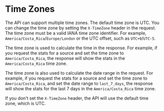 # Time Zones
The API can support multiple time zones. The default time zone is UTC. You can change the time zone by setting the `X-TimeZone` header in the request. The time zone must be a valid IANA time zone identifier. For example, `America/Costa_Rica`/`Europe/London` or the UTC offset, such as `UTC+0`/`UTC-5`.

The time zone is used to calculate the time in the response. For example, if you request the stats for a source and set the time zone to `America/Costa_Rica`, the response will show the stats in the `America/Costa_Rica` time zone.

The time zone is also used to calculate the date range in the request. For example, if you request the stats for a source and set the time zone to `America/Costa_Rica`, and set the date range to `last_7_days`, the response will show the stats for the last 7 days in the `America/Costa_Rica` time zone.

If you don't set the `X-TimeZone` header, the API will use the default time zone, which is UTC.

